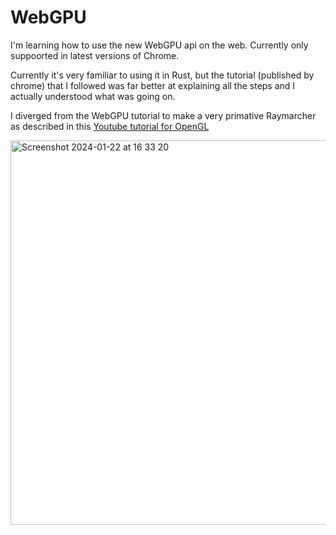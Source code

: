 # WebGPU 
I'm learning how to use the new WebGPU api on the web. Currently only suppoorted in latest versions of Chrome. 

Currently it's very familiar to using it in Rust, but the tutorial (published by chrome) that I followed was far better at explaining all the steps and I actually understood what was going on.

I diverged from the WebGPU tutorial to make a very primative Raymarcher as described in this [Youtube tutorial for OpenGL](https://www.youtube.com/watch?v=khblXafu7iA)

<img width="615" alt="Screenshot 2024-01-22 at 16 33 20" src="https://github.com/Dot32IsCool/webgpu/assets/61964090/01aea43c-07a3-438c-8477-731bb7fa1cd5">
